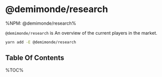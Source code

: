 # @demimonde/research

%NPM: @demimonde/research%

`@demimonde/research` is An overview of the current players in the market.

```sh
yarn add -E @demimonde/research
```

## Table Of Contents

%TOC%
